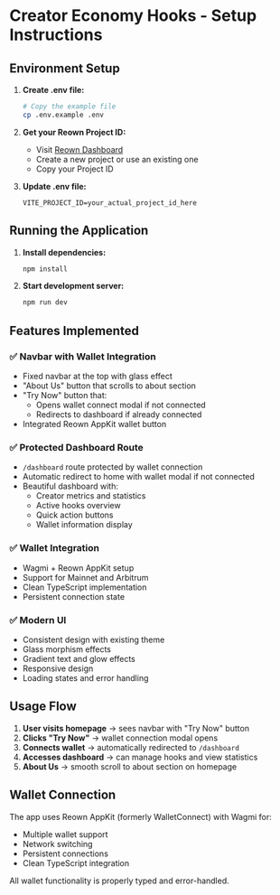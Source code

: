 # Creator Economy Hooks - Setup Instructions

## Environment Setup

1. **Create .env file:**
   ```bash
   # Copy the example file
   cp .env.example .env
   ```

2. **Get your Reown Project ID:**
   - Visit [Reown Dashboard](https://dashboard.reown.com)
   - Create a new project or use an existing one
   - Copy your Project ID

3. **Update .env file:**
   ```
   VITE_PROJECT_ID=your_actual_project_id_here
   ```

## Running the Application

1. **Install dependencies:**
   ```bash
   npm install
   ```

2. **Start development server:**
   ```bash
   npm run dev
   ```

## Features Implemented

### ✅ Navbar with Wallet Integration
- Fixed navbar at the top with glass effect
- "About Us" button that scrolls to about section
- "Try Now" button that:
  - Opens wallet connect modal if not connected
  - Redirects to dashboard if already connected
- Integrated Reown AppKit wallet button

### ✅ Protected Dashboard Route
- `/dashboard` route protected by wallet connection
- Automatic redirect to home with wallet modal if not connected
- Beautiful dashboard with:
  - Creator metrics and statistics
  - Active hooks overview
  - Quick action buttons
  - Wallet information display

### ✅ Wallet Integration
- Wagmi + Reown AppKit setup
- Support for Mainnet and Arbitrum
- Clean TypeScript implementation
- Persistent connection state

### ✅ Modern UI
- Consistent design with existing theme
- Glass morphism effects
- Gradient text and glow effects
- Responsive design
- Loading states and error handling

## Usage Flow

1. **User visits homepage** → sees navbar with "Try Now" button
2. **Clicks "Try Now"** → wallet connection modal opens
3. **Connects wallet** → automatically redirected to `/dashboard`
4. **Accesses dashboard** → can manage hooks and view statistics
5. **About Us** → smooth scroll to about section on homepage

## Wallet Connection

The app uses Reown AppKit (formerly WalletConnect) with Wagmi for:
- Multiple wallet support
- Network switching
- Persistent connections
- Clean TypeScript integration

All wallet functionality is properly typed and error-handled.
